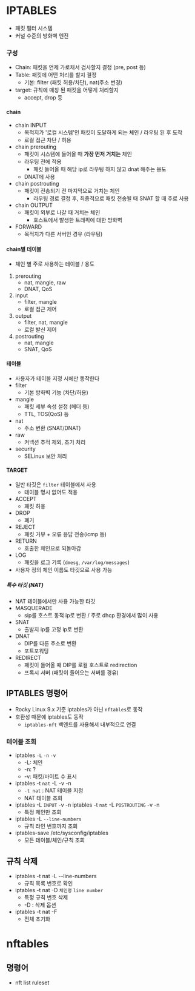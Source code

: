 # IPTABLES
- 패킷 필터 시스템
- 커널 수준의 방화벽 엔진
### 구성
- Chain: 패킷을 언제 가로채서 검사할지 결정 (pre, post 등)
- Table: 패킷에 어떤 처리를 할지 결정
	- 기본: filter (패킷 허용/차단), nat(주소 변경)
- target: 규칙에 매칭 된 패킷을 어떻게 처리할지
	- accept, drop 등
#### chain
- chain INPUT
	- 목적지가 '로컬 시스템'인 패킷이 도달하게 되는 체인 / 라우팅 된 후 도착
	- 로컬 접근 차단 / 허용
- chain prerouting
	- 패킷이 시스템에 들어올 때 **가장 먼저 거치는** 체인
	- 라우팅 전에 적용
		- 패킷 들어올 때 해당 ip로 라우팅 하지 않고 dnat 해주는 용도
	- DNAT에 사용
- chain postrouting
	- 패킷이 전송되기 전 마지막으로 거치는 체인
		- 라우팅 경로 결정 후, 최종적으로 패킷 전송될 때 SNAT 할 때 주로 사용
- chain OUTPUT
	- 패킷이 외부로 나갈 때 거치는 체인
		- 호스트에서 발생한 트래픽에 대한 방화벽
- FORWARD
	- 목적지가 다른 서버인 경우 (라우팅)
#### chain별 테이블
- 체인 별 주로 사용하는 테이블 / 용도
1) prerouting
	- nat, mangle, raw
	- DNAT, QoS
2) input
	- filter, mangle
	- 로컬 접근 제어
3) output
	- filter, nat, mangle
	- 로컬 발신 제어
4) postrouting
	- nat, mangle
	- SNAT, QoS
#### 테이블
- 사용자가 테이블 지정 시에만 동작한다
- filter
	- 기본 방화벽 기능 (차단/허용)
- mangle
	- 패킷 세부 속성 설정 (헤더 등)
	- TTL, TOS(QoS) 등
- nat
	-  주소 변환 (SNAT/DNAT)
- raw
	- 커넥션 추적 제외, 초기 처리
- security
	- SELinux 보안 처리
#### TARGET
- 일반 타깃은 `filter` 테이블에서 사용
	- 테이블 명시 없어도 적용
- ACCEPT
	- 패킷 허용
- DROP
	- 폐기
- REJECT
	- 패킷 거부 + 오류 응답 전송(icmp 등)
- RETURN
	- 호출한 체인으로 되돌아감
- LOG
	- 패킷을 로그 기록 (`dmesg`, `/var/log/messages`)
- 사용자 정의 체인 이름도 타깃으로 사용 가능
##### 특수 타깃 (NAT)
- NAT 테이블에서만 사용 가능한 타깃
- MASQUERADE
	- sip를 호스트 동적 ip로 변환 / 주로 dhcp 환경에서 많이 사용
- SNAT
	- 출발지 ip를 고정 ip로 변환
- DNAT
	- DIP를 다른 주소로 변환 
	- 포트포워딩
- REDIRECT
	- 패킷이 들어올 때 DIP를 로컬 호스트로 redirection
	- 프록시 서버 (패킷이 들어오는 서버를 경유)
## IPTABLES 명령어
- Rocky Linux 9.x 기준 iptables가 아닌 `nftables`로 동작
- 호환성 때문에 iptables도 동작
	- `iptables-nft` 백엔드를 사용해서 내부적으로 연결
### 테이블 조회
- iptables `-L` `-n` `-v`
	- -L: 체인
	- -n: ?
	- -v: 패킷/바이트 수 표시
- iptables -t `nat` -L -v -n
	- `-t nat` : NAT 테이블 지정
	- NAT 테이블 조회
- iptables -L `INPUT` -v -n
  iptables -t `nat` -L `POSTROUTING` -v -n
	- 특정 체인만 조회
- iptables -L `--line-numbers`
	- 규칙 라인 번호까지 조회
- iptables-save
  /etc/sysconfig/iptables
	- 모든 테이블/체인/규칙 조회
## 규칙 삭제
- iptables -t nat -L --line-numbers
	- 규칙 목록 번호로 확인
- iptables -t nat -D `체인명` `line number`
	- 특정 규칙 번호 삭제
	- -D : 삭제 옵션
- iptables -t nat -F
	- 전체 초기화

# nftables
## 명령어
- nft list ruleset